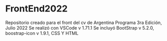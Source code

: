 # FrontEnd2022
Repositorio creado para el front del cv de Argentina Programa 3ra Edición, Julio 2022
Se realizó con VSCode v 1.71.1
Se incluyó BootStrap v 5.2.0, boostrap-icon v 1.9.1, CSS Y HTML

